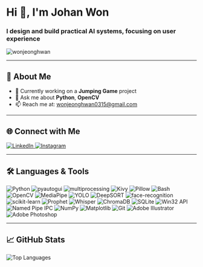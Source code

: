 <h1 align="left">Hi 👋, I'm Johan Won</h1>
<h3 align="left">I design and build practical AI systems, focusing on user experience</h3>

<p align="left">
  <img src="https://komarev.com/ghpvc/?username=wonjeonghwan&label=Profile%20views&color=0e75b6&style=flat" alt="wonjeonghwan" />
</p>

---

## 🚀 About Me
- 🔭 Currently working on a **Jumping Game** project
- 💬 Ask me about **Python**, **OpenCV**
- 📫 Reach me at: [wonjeonghwan0315@gmail.com](mailto:wonjeonghwan0315@gmail.com)

---

## 🌐 Connect with Me
<p align="left">
  <a href="https://linkedin.com/in/jeonghwan-won-223961193" target="_blank">
    <img src="https://img.shields.io/badge/LinkedIn-0A66C2?style=flat&logo=linkedin&logoColor=white" alt="LinkedIn" />
  </a>
  <a href="https://instagram.com/for3miracle" target="_blank">
    <img src="https://img.shields.io/badge/Instagram-E4405F?style=flat&logo=instagram&logoColor=white" alt="Instagram" />
  </a>
</p>

---

## 🛠️ Languages & Tools
<p align="left"> <!-- Languages --> 
  <img src="https://img.shields.io/badge/Python-3776AB?style=flat&logo=python&logoColor=white" alt="Python" /> 
  <img src="https://img.shields.io/badge/pyautogui-3776AB?style=flat&logo=python&logoColor=white" alt="pyautogui" />
  <img src="https://img.shields.io/badge/multiprocessing-616161?style=flat&logo=python&logoColor=white" alt="multiprocessing" /> <!-- Others -->
  <img src="https://img.shields.io/badge/Kivy-FF6F00?style=flat&logo=python&logoColor=white" alt="Kivy" /> 
  <img src="https://img.shields.io/badge/PIL-E34F26?style=flat&logo=python&logoColor=white" alt="Pillow" /> 
  <img src="https://img.shields.io/badge/Bash-4EAA25?style=flat&logo=gnubash&logoColor=white" alt="Bash" /> <!-- Vision --> 
  <img src="https://img.shields.io/badge/OpenCV-5C3EE8?style=flat&logo=opencv&logoColor=white" alt="OpenCV" /> 
  <img src="https://img.shields.io/badge/MediaPipe-FFCC00?style=flat&logo=google&logoColor=white" alt="MediaPipe" /> 
  <img src="https://img.shields.io/badge/YOLO-00FFFF?style=flat&logo=yolo&logoColor=black" alt="YOLO" /> 
  <img src="https://img.shields.io/badge/DeepSORT-4A90E2?style=flat&logoColor=white" alt="DeepSORT" /> 
  <img src="https://img.shields.io/badge/face--recognition-7E57C2?style=flat&logo=face&logoColor=white" alt="face-recognition" /> <!-- AI / ML --> 
  <img src="https://img.shields.io/badge/scikit--learn-F7931E?style=flat&logo=scikit-learn&logoColor=white" alt="scikit-learn" /> 
  <img src="https://img.shields.io/badge/Prophet-00A651?style=flat&logo=meta&logoColor=white" alt="Prophet" /> 
  <img src="https://img.shields.io/badge/Whisper-8A2BE2?style=flat&logo=openai&logoColor=white" alt="Whisper" /> 
  <img src="https://img.shields.io/badge/ChromaDB-1A1A1A?style=flat&logo=sqlite&logoColor=white" alt="ChromaDB" /> <!-- UI / Frontend --> 
  <img src="https://img.shields.io/badge/SQLite-003B57?style=flat&logo=sqlite&logoColor=white" alt="SQLite" /> <!-- IPC / System --> 
  <img src="https://img.shields.io/badge/Win32--API-0078D6?style=flat&logo=windows&logoColor=white" alt="Win32 API" /> 
  <img src="https://img.shields.io/badge/Named%20Pipe-008080?style=flat&logo=code&logoColor=white" alt="Named Pipe IPC" /> 
  <img src="https://img.shields.io/badge/NumPy-013243?style=flat&logo=numpy&logoColor=white" alt="NumPy" /> 
  <img src="https://img.shields.io/badge/Matplotlib-11557C?style=flat&logo=plotly&logoColor=white" alt="Matplotlib" /> 
  <img src="https://img.shields.io/badge/Git-F05032?style=flat&logo=git&logoColor=white" alt="Git" /> 
  <img src="https://img.shields.io/badge/Adobe%20Illustrator-FF9A00?style=flat&logo=adobe-illustrator&logoColor=white" alt="Adobe Illustrator" /> 
  <img src="https://img.shields.io/badge/Adobe%20Photoshop-31A8FF?style=flat&logo=adobe-photoshop&logoColor=white" alt="Adobe Photoshop" /> </p>

---

## 📈 GitHub Stats
<p align="left">
  <img src="https://github-readme-stats.vercel.app/api/top-langs/?username=wonjeonghwan&layout=compact&theme=default" alt="Top Languages" />
</p>
